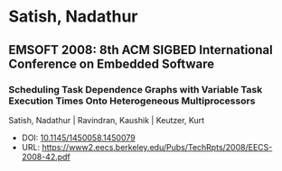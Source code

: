 # Satish, Nadathur

## EMSOFT 2008: 8th ACM SIGBED International Conference on Embedded Software

### Scheduling Task Dependence Graphs with Variable Task Execution Times Onto Heterogeneous Multiprocessors
Satish, Nadathur | Ravindran, Kaushik | Keutzer, Kurt
* DOI: [10.1145/1450058.1450079](https://doi.org/10.1145/1450058.1450079)
* URL: <https://www2.eecs.berkeley.edu/Pubs/TechRpts/2008/EECS-2008-42.pdf>

